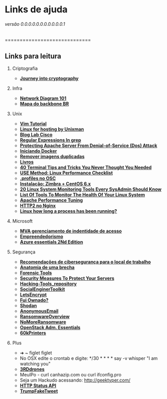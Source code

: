 # Links de ajuda  
###### versão 0.0.0.0.0.0.0.0.0.0.0.1 
=============================

## Links para leitura
1. Criptografia
    * [__Journey into cryptography__](https://www.khanacademy.org/computing/computer-science/cryptography)

2. Infra
    * [__Network Diagram 101__](http://networkdiagram101.com)
    * [__Mapa do backbone BR__](https://memoria.rnp.br/backbone/index.php)

3. Unix
    * [__Vim Tutorial__](https://danielmiessler.com/study/vim/?twitterID=nixCraft)
    * [__Linux for hosting by Unixman__](http://www.unixmen.com/best-linux-hosting/)
    * [__Blog Lab Cisco__](http://labcisco.blogspot.com.br)
    * [__Regular Expressions In grep__](http://www.cyberciti.biz/faq/grep-regular-expressions/)
    * [__Protecting Apache Server From Denial-of-Service (Dos) Attack__](http://www.unixmen.com/protecting-apache-server-denial-service-dos-attack/)
    * [__Iniciando Docker__](https://www.linux.com/news/getting-started-docker)
    * [__Remover imagens duplicadas__](https://www.linux.com/learn/how-sort-and-remove-duplicate-photos-linux)
    * [__Livros__](http://shop.oreilly.com/category/browse-subjects/system-administration/linux-unix.do)
    * [__40 Terminal Tips and Tricks You Never Thought You Needed__](http://computers.tutsplus.com/tutorials/40-terminal-tips-and-tricks-you-never-thought-you-needed--mac-51192)
    * [__USE Method: Linux Performance Checklist__](http://www.brendangregg.com/USEmethod/use-linux.html)
    * [__.profiles no OSC__](http://computers.tutsplus.com/tutorials/speed-up-your-terminal-workflow-with-command-aliases-and-profile--mac-30515)
    * [__Instalação: Zimbra + CentOS 6.x__](https://wiki.hackstore.com.br/Instalação:_Zimbra_%2B_CentOS_6.x)
    * [__20 Linux System Monitoring Tools Every SysAdmin Should Know__](http://www.cyberciti.biz/tips/top-linux-monitoring-tools.html)
    * [__List Of Tools To Monitor The Health Of Your Linux System__](http://www.unixmen.com/list-tools-monitor-health-linux-system/)
    * [__Apache Performance Tuning__](http://www.unixmen.com/apache-performance-tuning/)
    * [__HTTP2 no Nginx__](https://www.digitalocean.com/community/tutorials/how-to-set-up-nginx-with-http-2-support-on-ubuntu-16-04)
    * [__Linux how long a process has been running?__](http://www.cyberciti.biz/faq/how-to-check-how-long-a-process-has-been-running/)
4. Microsoft 
    * [__MVA gerenciamento de indentidade de acesso__](https://mva.microsoft.com/training-topics/gerenciamento-acesso-dentidade#!lang=1033)
    * [__Empreendedorismo__](https://technet.microsoft.com/pt-br/dn801072)
    * [__Azure essentials 2Nd Edition__](https://blogs.msdn.microsoft.com/microsoft_press/2016/09/01/free-ebook-microsoft-azure-essentials-fundamentals-of-azure-second-edition/)

5. Segurança
    * [__Recomendações de cibersegurança para o local de trabalho__](http://www.securityhacker.org/blog/2016/02/07/recomendacoes-de-ciberseguranca-para-o-local-de-trabalho)
    * [__Anatomia de uma brecha__](https://blog.rackspace.com/pt/a-anatomia-de-uma-brecha-licoes-para-reforcar-a-seguranca-de-ti?cm_mmc=security-_-syndication-_-outbrain-_-latam2016)
    * [__Forensic Tools__](http://www.hackersonlineclub.com/forensic-tools/)
    * [__Security Measures To Protect Your Servers__](http://www.unixmen.com/security-measures-protect-servers/)
    * [__Hacking-Tools_repository__](http://gexos.github.io/Hacking-Tools-Repository/)
    * [__SocialEnginerToolkit__](https://www.trustedsec.com/social-engineer-toolkit/)
    * [__LetsEncrypt__](https://letsencrypt.org)
    * [__Fui Ownado?__](https://haveibeenpwned.com)
    * [__Shodan__](https://www.shodan.io)
    * [__AnonymousEmail__](https://anonymousemail.me/) 
    * [__RansomwareOverview__](https://docs.google.com/spreadsheets/d/1TWS238xacAto-fLKh1n5uTsdijWdCEsGIM0Y0Hvmc5g/pubhtml)
    * [__NoMoreRansomware__](https://www.nomoreransom.org/decryption-tools.html)
    * [__OpenStack Adm. Essentials__](https://www.linux.com/blog/learn/chapter/OpenStack/essentials-openstack-administration-part-6-installing-devstack-lab)
    * [__60kPrinters__](https://kur0sec.org/print)

6. Plus
    * ➜  ~ figlet figlet
    * No OSX edite o crontab e digite: */30 * * * * say -v whisper "I am watching you"
    * [__3RDdrones__](https://3dr.com)
    * MeuIPo - curl canhazip.com ou curl ifconfig.pro  
    * Seja um Hackudo acessando: http://geektyper.com/
    * [__HTTP Status API__](https://http.cat)
    * [__TrumpFakeTweet__](http://faketrumptweet.com/)

